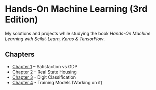 # Hands-On Machine Learning (3rd Edition)

My solutions and projects while studying the book *Hands-On Machine Learning with Scikit-Learn, Keras & TensorFlow*.

## Chapters
- [Chapter 1](chapter1/) – Satisfaction vs GDP
- [Chapter 2](chapter2/) – Real State Housing
- [Chapter 3](chapter3/) - Digit Classification
- [Chapter 4](chapter4/) - Training Models (Working on it)
